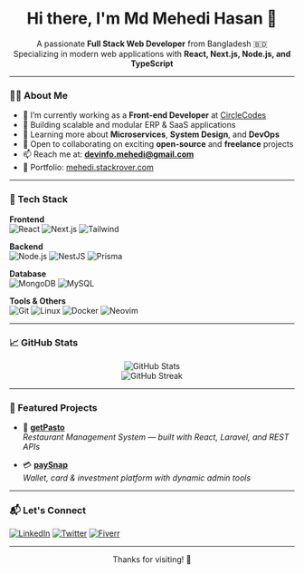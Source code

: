 <h1 align="center">Hi there, I'm Md Mehedi Hasan 👋</h1>

<p align="center">
  A passionate <strong>Full Stack Web Developer</strong> from Bangladesh 🇧🇩 <br/>
  Specializing in modern web applications with <strong>React, Next.js, Node.js, and TypeScript</strong>
</p>

---

### 🧑‍💻 About Me

- 🔭 I’m currently working as a **Front-end Developer** at [CircleCodes](https://circlecodes.com)
- 🚀 Building scalable and modular ERP & SaaS applications
- 🌱 Learning more about **Microservices**, **System Design**, and **DevOps**
- 👯 Open to collaborating on exciting **open-source** and **freelance** projects
- 📫 Reach me at: **devinfo.mehedi@gmail.com**
- 💼 Portfolio: [mehedi.stackrover.com](https://mehedi.stackrover.com)

---

### 🚀 Tech Stack

**Frontend**  
![React](https://img.shields.io/badge/-React-61DAFB?style=flat&logo=react&logoColor=black)
![Next.js](https://img.shields.io/badge/-Next.js-000000?style=flat&logo=next.js)
![Tailwind](https://img.shields.io/badge/-Tailwind-38B2AC?style=flat&logo=tailwind-css)

**Backend**  
![Node.js](https://img.shields.io/badge/-Node.js-339933?style=flat&logo=node.js&logoColor=white)
![NestJS](https://img.shields.io/badge/-NestJS-E0234E?style=flat&logo=nestjs)
![Prisma](https://img.shields.io/badge/-Prisma-2D3748?style=flat&logo=prisma)

**Database**  
![MongoDB](https://img.shields.io/badge/-MongoDB-47A248?style=flat&logo=mongodb&logoColor=white)
![MySQL](https://img.shields.io/badge/-MySQL-4479A1?style=flat&logo=mysql&logoColor=white)

**Tools & Others**  
![Git](https://img.shields.io/badge/-Git-F05032?style=flat&logo=git&logoColor=white)
![Linux](https://img.shields.io/badge/-Linux-FCC624?style=flat&logo=linux&logoColor=black)
![Docker](https://img.shields.io/badge/-Docker-2496ED?style=flat&logo=docker&logoColor=white)
![Neovim](https://img.shields.io/badge/-Neovim-57A143?style=flat&logo=neovim&logoColor=white)

---

### 📈 GitHub Stats

<p align="center">
  <img src="https://github-readme-stats.vercel.app/api?username=stackrover&show_icons=true&theme=radical" alt="GitHub Stats" />
  <br />
  <img src="https://github-readme-streak-stats.herokuapp.com?user=stackrover&theme=radical" alt="GitHub Streak" />
</p>

---

### 📌 Featured Projects

- 🧾 **[getPasto](https://codecanyon.net/item/getpasto-restaurant-management-system/48961483)**  
  *Restaurant Management System — built with React, Laravel, and REST APIs*

- 💳 **[paySnap](https://codecanyon.net/item/paysnap-wallet-system-with-card-investment/50173536)**  
  *Wallet, card & investment platform with dynamic admin tools*

---

### 📬 Let's Connect

[![LinkedIn](https://img.shields.io/badge/-LinkedIn-0077B5?style=flat&logo=linkedin)](https://linkedin.com/in/stackrover)
[![Twitter](https://img.shields.io/badge/-Twitter-1DA1F2?style=flat&logo=twitter)](https://twitter.com/stackrover)
[![Fiverr](https://img.shields.io/badge/-Fiverr-1DBF73?style=flat&logo=fiverr)](https://www.fiverr.com/stackrover)

---

<p align="center">Thanks for visiting! 🚀</p>

